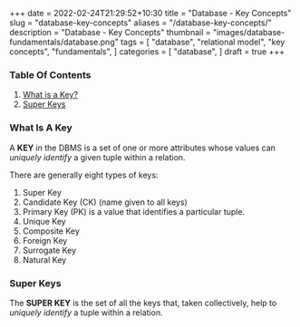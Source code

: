 +++ 
date = 2022-02-24T21:29:52+10:30
title = "Database - Key Concepts"
slug = "database-key-concepts"
aliases = "/database-key-concepts/"
description = "Database - Key Concepts"
thumbnail = "images/database-fundamentals/database.png"
tags = [
    "database",
    "relational model",
    "key concepts",
    "fundamentals",
]
categories = [
    "database",
]
draft = true
+++

### Table Of Contents

1. [What is a Key?](#what-is-a-key)
1. [Super Keys](#super-keys)

### What Is A Key

A **KEY** in the DBMS is a set of one or more attributes whose values can
*uniquely identify* a given tuple within a relation.

There are generally eight types of keys:

1. Super Key
1. Candidate Key (CK) (name given to all keys)
1. Primary Key (PK) is a value that identifies a particular tuple.
1. Unique Key
1. Composite Key
1. Foreign Key
1. Surrogate Key
1. Natural Key

### Super Keys

The **SUPER KEY** is the set of all the keys that, taken collectively, help to
*uniquely identify* a tuple within a relation.
